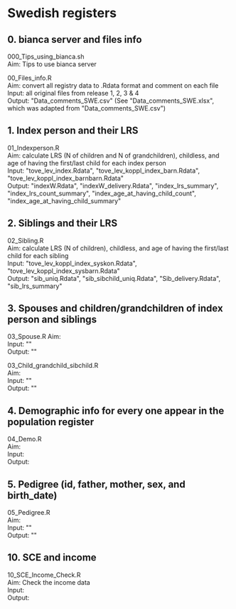 # Swedish registers


## 0. bianca server and files info
000_Tips_using_bianca.sh  
Aim: Tips to use bianca server 

00_Files_info.R  
Aim: convert all registry data to .Rdata format and comment on each file  
Input: all original files from release 1, 2, 3 & 4  
Output: "Data_comments_SWE.csv" (See "Data_comments_SWE.xlsx", which was adapted from "Data_comments_SWE.csv")  



## 1. Index person and their LRS
01_Indexperson.R  
Aim: calculate LRS (N of children and N of grandchildren), childless, and age of having the first/last child for each index person   
Input: "tove_lev_index.Rdata", "tove_lev_koppl_index_barn.Rdata", "tove_lev_koppl_index_barnbarn.Rdata"   
Output: "indexW.Rdata", "indexW_delivery.Rdata", "index_lrs_summary", "index_lrs_count_summary", "index_age_at_having_child_count", "index_age_at_having_child_summary"  


## 2. Siblings and their LRS
02_Sibling.R  
Aim: calculate LRS (N of children), childless, and age of having the first/last child for each sibling   
Input: "tove_lev_koppl_index_syskon.Rdata", "tove_lev_koppl_index_sysbarn.Rdata"     
Output: "sib_uniq.Rdata", "sib_sibchild_uniq.Rdata", "Sib_delivery.Rdata", "sib_lrs_summary"  


## 3. Spouses and children/grandchildren of index person and siblings  
03_Spouse.R
Aim:    
Input: ""   
Output: ""  

03_Child_grandchild_sibchild.R  
Aim:    
Input: ""   
Output: ""  


## 4. Demographic info for every one appear in the population register  
04_Demo.R  
Aim:  
Input:  
Output:  


## 5. Pedigree (id, father, mother, sex, and birth_date)  
05_Pedigree.R  
Aim:    
Input: ""   
Output: ""  


## 10. SCE and income
10_SCE_Income_Check.R  
Aim: Check the income data  
Input:  
Output:  








